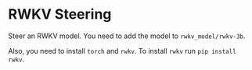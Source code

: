 # RWKV Steering
Steer an RWKV model. You need to add the model to `rwkv_model/rwkv-3b`.

Also, you need to install `torch` and `rwkv`. To install `rwkv` run `pip install rwkv`.